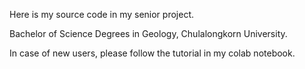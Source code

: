 Here is my source code in my senior project. 

Bachelor of Science Degrees in Geology, Chulalongkorn University.

In case of new users, please follow the tutorial in my colab notebook.
